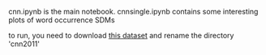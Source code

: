 cnn.ipynb is the main notebook.
cnnsingle.ipynb contains some interesting plots of word occurrence SDMs

to run, you need to download [this dataset](https://www.kaggle.com/datasets/hadasu92/cnn-articles-after-basic-cleaning) and rename the directory 'cnn2011'
